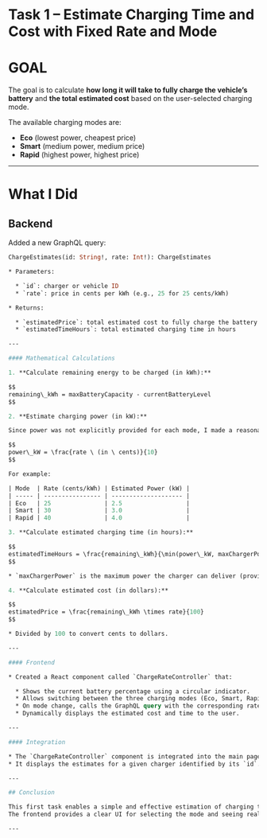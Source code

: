 # **Task 1 – Estimate Charging Time and Cost with Fixed Rate and Mode**

# **GOAL**
The goal is to calculate **how long it will take to fully charge the vehicle’s battery** and **the total estimated cost** based on the user-selected charging mode.

The available charging modes are:

- **Eco** (lowest power, cheapest price)  
- **Smart** (medium power, medium price)  
- **Rapid** (highest power, highest price)  

---

# **What I Did**

## **Backend**

Added a new GraphQL query:

```graphql
ChargeEstimates(id: String!, rate: Int!): ChargeEstimates

* Parameters:

  * `id`: charger or vehicle ID
  * `rate`: price in cents per kWh (e.g., 25 for 25 cents/kWh)

* Returns:

  * `estimatedPrice`: total estimated cost to fully charge the battery
  * `estimatedTimeHours`: total estimated charging time in hours

---

#### Mathematical Calculations

1. **Calculate remaining energy to be charged (in kWh):**

$$
remaining\_kWh = maxBatteryCapacity - currentBatteryLevel
$$

2. **Estimate charging power (in kW):**

Since power was not explicitly provided for each mode, I made a reasonable assumption that power is proportional to the price rate:

$$
power\_kW = \frac{rate \ (in \ cents)}{10}
$$

For example:

| Mode  | Rate (cents/kWh) | Estimated Power (kW) |
| ----- | ---------------- | -------------------- |
| Eco   | 25               | 2.5                  |
| Smart | 30               | 3.0                  |
| Rapid | 40               | 4.0                  |

3. **Calculate estimated charging time (in hours):**

$$
estimatedTimeHours = \frac{remaining\_kWh}{\min(power\_kW, maxChargerPower)}
$$

* `maxChargerPower` is the maximum power the charger can deliver (provided in the specifications).

4. **Calculate estimated cost (in dollars):**

$$
estimatedPrice = \frac{remaining\_kWh \times rate}{100}
$$

* Divided by 100 to convert cents to dollars.

---

#### Frontend

* Created a React component called `ChargeRateController` that:

  * Shows the current battery percentage using a circular indicator.
  * Allows switching between the three charging modes (Eco, Smart, Rapid).
  * On mode change, calls the GraphQL query with the corresponding rate.
  * Dynamically displays the estimated cost and time to the user.

---

#### Integration

* The `ChargeRateController` component is integrated into the main page.
* It displays the estimates for a given charger identified by its `id`.

---

## Conclusion

This first task enables a simple and effective estimation of charging time and cost based on a reasonable assumption linking power to price.
The frontend provides a clear UI for selecting the mode and seeing real-time estimates.

---
